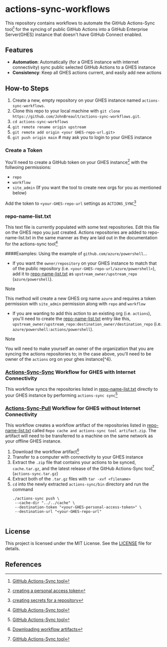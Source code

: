 

# actions-sync-workflows

This repository contains workflows to automate the GitHub Actions-Sync tool[^1] for the syncing of public GitHub Actions into a GitHub Enterprise Server(GHES) instance that doesn't have GitHub Connect enabled.

## Features

- **Automation**: Automatically (for a GHES instance with internet connectivity) sync public selected GitHub Actions to a GHES instance
- **Consistency**: Keep all GHES actions current, and easily add new actions

## How-to Steps

1. Create a new, empty repository on your GHES instance named `actions-sync-workflows`.
2. Clone this repo to your local machine with `git clone https://github.com/JohnBreault/actions-sync-workflows.git`.
3. `cd actions-sync-workflows`
4. `git remote rename origin upstream`
5. `git remote add origin <your GHES-repo-url.git>`
6. `git push origin main` # may ask you to login to your GHES instance

### Create a Token
You'll need to create a GitHub token on your GHES instance[^2] with the follwoing permissions:
- `repo`
- `workflow`
- `site_admin` (If you want the tool to create new orgs for you as mentioned below)

Add the token to `<your-GHES-repo-url` settings as `ACTIONS_SYNC`[^3]

### repo-name-list.txt
This text file is currently populated with some test repositories. Edit this file on the GHES repo you just created. Actions repositories are added to repo-name-list.txt in the same manner as they are laid out in the documentation for the actions-sync tool[^1]

####Examples:
Using the example of `github.com/azure/powershell`...

- If you want the `owner/repository` on your GHES instance to match that of the public repository (i.e. `<your-GHES-repo-url/azure/powershell>`), add it to [repo-name-list.txt](/repo-name-list.txt) as `upstream_owner/upstream_repo` (`azure/powershell`).
> [!NOTE]
> This method will create a new GHES org name `azure` and requires a token permission with `site_admin` permission along with `repo` and `workflow`

- If you are wanting to add this action to an existing org (i.e. `actions`), you'll need to create the [repo-name-list.txt](/repo-name-list.txt) entry like this, `upstream_owner/upstream_repo:destination_owner/destination_repo` (i.e. `azure/powershell:actions/powershell`).
> [!NOTE]
> You will need to make yourself an owner of the organization that you are syncing the actions repositories to; in the case above, you'll need to be owner of the `actions` org on your ghes instance[^4}. 

### [Actions-Sync-Sync](/.github/workflows/actions-sync-sync.yml) Workflow for GHES with Internet Connectivity
This workflow syncs the repositories listed in [repo-name-list.txt](/repo-name-list.txt) directly to your GHES instance by performing `actions-sync sync`[^1]

### [Actions-Sync-Pull](/.github/workflows/actions-sync-pull.yml) Workflow for GHES without Internet Connectivity
This workflow creates a workflow artifact of the repositories listed in [repo-name-list.txt](/repo-name-list.txt) called `Repo cache and actions-sync tool artifact.zip`. The artifact will need to be transferred to a machine on the same network as your offline GHES instance.

1. Download the workflow artifact[^5]
1. Transfer to a computer with connectivity to your GHES instance
1. Extract the `.zip` file that contains your actions to be synced, `cache.tar.gz`, and the latest release of the GitHub Actions-Sync tool[^1] (`actions-sync.tar.gz`)
1. Extract both of the `.tar.gz` files with `tar -xvf <filename>`
1. `cd` into the newly extracted `actions-sync/bin` directory and run the command
   ```
   ./actions-sync push \
    --cache-dir "../../cache" \
    --destination-token "<your-GHES-personal-access-token>" \
    --destination-url "<your-GHES-repo-url"


## License

This project is licensed under the MIT License. See the [LICENSE](LICENSE) file for details.

## References

[^1]: [GitHub Actions-Sync tool](https://github.com/actions/actions-sync)

[^2]: [creating a personal access token](https://docs.github.com/en/enterprise-server@latest/authentication/keeping-your-account-and-data-secure/managing-your-personal-access-tokens#creating-a-personal-access-token-classic)

[^3]: [creating secrets for a repository](https://docs.github.com/en/actions/security-for-github-actions/security-guides/using-secrets-in-github-actions#creating-secrets-for-a-repository)

[^4]: [managing your role in an organization owned by your enterprise](https://docs.github.com/en/enterprise-server@3.14/admin/managing-accounts-and-repositories/managing-organizations-in-your-enterprise/managing-your-role-in-an-organization-owned-by-your-enterprise#managing-your-role-with-the-enterprise-settings)

[^5]: [Downloading workflow artifacts](https://docs.github.com/en/actions/managing-workflow-runs-and-deployments/managing-workflow-runs/downloading-workflow-artifacts)
